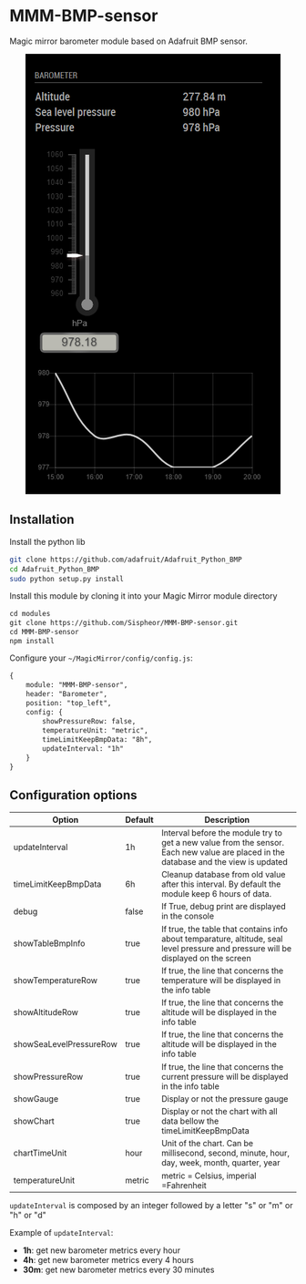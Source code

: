 # MMM-BMP-sensor

Magic mirror barometer module based on Adafruit BMP sensor.

<p align="center">
    <img src="images/mmm-bpm-sensor-demo.png">
</p>

## Installation

Install the python lib
```bash
git clone https://github.com/adafruit/Adafruit_Python_BMP
cd Adafruit_Python_BMP
sudo python setup.py install
```

Install this module by cloning it into your Magic Mirror module directory
```
cd modules
git clone https://github.com/Sispheor/MMM-BMP-sensor.git
cd MMM-BMP-sensor
npm install
```

Configure your `~/MagicMirror/config/config.js`:
```
{
    module: "MMM-BMP-sensor",
    header: "Barometer",
    position: "top_left",
    config: {
        showPressureRow: false,
        temperatureUnit: "metric",
        timeLimitKeepBmpData: "8h",
        updateInterval: "1h"
    }
}
```


## Configuration options

| Option                  | Default | Description                                                                                                                          |
|-------------------------|---------|--------------------------------------------------------------------------------------------------------------------------------------|
| updateInterval          | 1h      | Interval before the module try to get a new value from the sensor. Each new value are placed in the database and the view is updated |
| timeLimitKeepBmpData    | 6h      | Cleanup database from old value after this interval. By default the module keep 6 hours of data.                                     |
| debug                   | false   | If True, debug print are displayed in the console                                                                                    |
| showTableBmpInfo        | true    | If true, the table that contains info about temparature, altitude, seal level pressure and pressure will be displayed on the screen  |
| showTemperatureRow      | true    | If true, the line that concerns the temperature will be displayed in the info table                                                  |
| showAltitudeRow         | true    | If true, the line that concerns the altitude will be displayed in the info table                                                     |
| showSeaLevelPressureRow | true    | If true, the line that concerns the altitude will be displayed in the info table                                                     |
| showPressureRow         | true    | If true, the line that concerns the current pressure will be displayed in the info table                                             |
| showGauge               | true    | Display or not the pressure gauge                                                                                                    |
| showChart               | true    | Display or not the chart with all data bellow the timeLimitKeepBmpData                                                               |
| chartTimeUnit           | hour    | Unit of the chart. Can be millisecond, second, minute, hour, day, week, month, quarter, year                                         |
| temperatureUnit         | metric  | metric = Celsius, imperial =Fahrenheit                                                                                               |

`updateInterval` is composed by an integer followed by a letter "s" or "m" or "h" or "d"

Example of `updateInterval`:
- **1h**: get new barometer metrics every hour
- **4h**: get new barometer metrics every 4 hours
- **30m**: get new barometer metrics every 30 minutes



